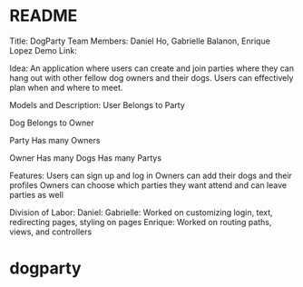 # README
Title: DogParty
Team Members: Daniel Ho, Gabrielle Balanon, Enrique Lopez
Demo Link:

Idea: An application where users can create and join parties where they can hang out with other fellow dog owners and their dogs. Users can effectively plan when and where to meet.

Models and Description:
User
  Belongs to Party

Dog
  Belongs to Owner

Party
  Has many Owners

Owner
  Has many Dogs
  Has many Partys

Features:
Users can sign up and log in
Owners can add their dogs and their profiles
Owners can choose which parties they want attend and can leave parties as well

Division of Labor:
Daniel:
Gabrielle: Worked on customizing login, text, redirecting pages, styling on pages
Enrique: Worked on routing paths, views, and controllers

# dogparty
